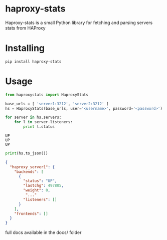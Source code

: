 # haproxy-stats
Haproxy-stats is a small Python library for fetching and parsing servers stats from HAProxy

# Installing
```
pip install haproxy-stats
```

# Usage
```python
from haproxystats import HaproxyStats

base_urls = [ 'server1:3212', 'server2:3212' ]
hs = HaproxyStats(base_urls, user='<username>', password='<password>')

for server in hs.servers:
    for l in server.listeners:
        print l.status
```
```
UP
UP
UP
```

```python
print(hs.to_json())
```

```json
{
  "haproxy_server1": {
    "backends": [
      {
        "status": "UP",
        "lastchg": 497805,
        "weight": 0,
         "..."
        "listeners": []
      }
    ],
    "frontends": []
  }
}
```

full docs available in the docs/ folder
